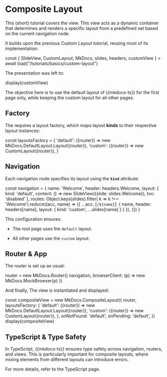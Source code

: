 # Composite Layout

This (short) tutorial covers the <api-link target="CompositeLayout"></api-link> view.
This view acts as a dynamic container that determines and renders a specific 
layout from a predefined set based on the current navigation node.

It builds upon the previous <cross-link target='custom-layout'>Custom Layout</cross-link> tutorial, 
reusing most of its implementation:

<js-cell>
const { 
    SlideView, 
    CustomLayout, 
    MkDocs,
    slides, 
    headers,
    customView }  = await load("/tutorials/basics/custom-layout")

</js-cell>

The presentation was left to:

<js-cell>
display(customView)
</js-cell>

The objective here is to use the default layout of {{mkdocs-ts}} for the first page only, while keeping the 
custom layout for all other pages.

## Factory

The <api-link target="CompositeLayout"></api-link> requires a layout factory, which maps layout **kinds**
to their respective layout instances:

<js-cell>
const layoutsFactory = {
    'default': ({router}) => new MkDocs.DefaultLayout.Layout({router}),
    'custom': ({router}) => new CustomLayout({router}),
}
</js-cell>

## Navigation

Each navigation node specifies its layout using the **`kind`** attribute:


<js-cell>

const navigation = { 
    name: 'Welcome',
    header: headers.Welcome,
    layout: {
        kind: 'default',
        content: () => new SlideView({slide: slides.Welcome}),
        toc: 'disabled'
    },
    routes: Object.keys(slides).filter( k => k !== 'Welcome').reduce((acc, name) => ({
        ...acc,
       [`/${name}`]: {
            name,
            header: headers[name],
            layout: { 
                kind: 'custom', 
                ...slides[name] 
            }
        }
    }), {})
}
</js-cell>

This configuration ensures:

*  The root page uses the `default` layout.
 
* All other pages use the `custom` layout.

## Router & App

The router is set up as usual:

<js-cell>
router = new MkDocs.Router({ 
    navigation,
    browserClient: (p) => new MkDocs.MockBrowser(p)
})
</js-cell>

And finally, The <api-link target="CompositeLayout"></api-link> view is instantiated and displayed:

<js-cell cell-id="app">

const compositeView = new MkDocs.CompositeLayout({
    router,
    layoutsFactory: {
        'default': ({router}) => new MkDocs.DefaultLayout.Layout({router}),
        'custom': ({router}) => new CustomLayout({router}),
    },
    onNotFound: 'default',
    onPending: 'default',
})
display(compositeView)

</js-cell>


<cell-output cell-id="app" full-screen="true" style="aspect-ratio: 1 / 1; min-height: 0px;">
</cell-output>

## TypeScript & Type Safety

In TypeScript, {{mkdocs-ts}} ensures type safety across navigation, routers, and views. 
This is particularly important for composite layouts, where mixing elements from different layouts can introduce errors.

For more details, refer to the <cross-link target="typescript">TypeScript page</cross-link>.
